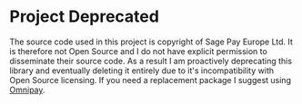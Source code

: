 # Project Deprecated
The source code used in this project is copyright of Sage Pay Europe Ltd. It is therefore not Open Source and I do not
have explicit permission to disseminate their source code. As a result I am proactively deprecating this library and 
eventually deleting it entirely due to it's incompatibility with Open Source licensing. If you need a replacement 
package I suggest using <a href="https://github.com/thephpleague/omnipay">Omnipay</a>.
